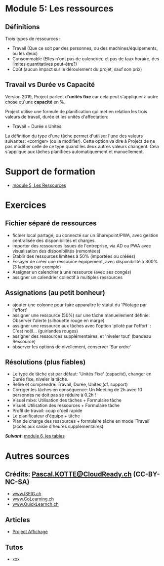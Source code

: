 # Module 5: Les ressources
## Définitions
Trois types de ressources :
* Travail (Que ce soit par des personnes, ou des machines/équipements, ou les deux)
* Consommable (Elles n'ont pas de calendrier, et pas de taux horaire, des limites quantitatives peut-être?)
* Coût (aucun impact sur le déroulement du projet, sauf son prix)

## Travail vs Durée vs Capacité
Version 2019, Project parlent d'**unités fixe** car cela peut s'appliquer à autre chose qu'une **capacité** en %.

Project utilise une formule de planification qui met en relation les trois valeurs de travail, durée et les unités d'affectation:
* Travail = Durée x Unités

La définition du type d'une tâche permet d'utiliser l'une des valeurs suivantes: «corriger» (ou la modifier). Cette option va dire à Project de ne pas modifier celle de ce type quand les deux autres valeurs changent. Cela s'applique aux tâches planifiées automatiquement et manuellement.

# Support de formation
* [module 5, Les Ressources](https://medium.com/quicklearn/ms-project-module-5-172b0f3db3e4?source=friends_link&sk=4f2ae13b4612181e3f8242f5eb04f4c3)

# Exercices
## Fichier séparé de ressources
* fichier local partagé, ou connecté sur un Sharepoint/PWA, avec gestion centralisée des disponibilités et charges.
* importer des ressources issues de l'entreprise, via AD ou PWA avec visualisation des disponibilités (remontées).
* Etablir des ressources limitées à 50% (importées ou créées)
* Essayer de créer une ressource équipement, avec disponibilité à 300% (3 laptops par exemple)
* Assigner un calendrier à une ressource (avec ses congés)
* assigner un calendrier collectif à multiples ressources
## Assignations (au petit bonheur)
* ajouter une colonne pour faire apparaître le statut du 'Pilotage par l'effort'
* assigner une ressource (50%) sur une tâche manuellement définie: Observer l'alerte (silhouette rouge en marge)
* assigner une ressource aux tâches avec l'option 'piloté par l'effort' : C'est noël... (guirlandes rouges)
* assigner des ressources supplémentaires, et 'niveler tout' (bandeau Ressource)
* observer les options de nivellement, conserver 'Sur ordre'
## Résolutions (plus fiables)
* Le type de tâche est par défaut: 'Unités Fixe' (capacité), changer en Durée fixe, niveler la tâche.
* Relire et comprendre: Travail, Durée, Unités (cf. support)
* Corriger les tâches en conséquence: Un Meeting de 2h avec 10 personnes ne doit pas se réduire à 0.2h !
* Visuel mixe: Utilisation des tâches + Formulaire tâche
* Visuel: Utilisation des ressources + Formulaire tâche
* Profil de travail: coup d'oeil rapide
* Le planificateur d'équipe + tâche
* Plan de charge des ressources + formulaire tâche en mode 'Travail' (accès aux saisie d'heures supplémentaires)

***Suivant***: [module 6, les tables](https://github.com/CloudReady-ch/ISEIG-LAB/blob/master/MS-Project/6.LesTables.md)

# Autres sources
## Crédits: Pascal.KOTTE@CloudReady.ch (CC-BY-NC-SA)
* www.ISEIG.ch 
* www.CoLearning.ch
* www.QuickLearnch.ch
## Articles
* [Project Affichage](https://support.office.com/fr-fr/article/boîte-de-dialogue-définir-un-affichage-51d3a039-b8e4-48d1-839c-17ba7127cc97)
## Tutos
* xxx
